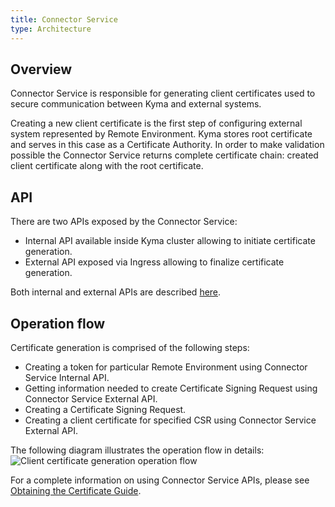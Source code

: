 ```yaml
---
title: Connector Service
type: Architecture
---
```


## Overview

Connector Service is responsible for generating client certificates used to secure communication between Kyma and external systems.        
    
Creating a new client certificate is the first step of configuring external system represented by Remote Environment. Kyma stores root certificate and serves in this case as a Certificate Authority. In order to make validation possible the Connector Service returns complete certificate chain: created client certificate along with the root certificate. 

## API
    
There are two APIs exposed by the Connector Service:
- Internal API available inside Kyma cluster allowing to initiate certificate generation.
- External API exposed via Ingress allowing to finalize certificate generation. 

Both internal and external APIs are described [here](https://github.com/kyma-project/kyma/blob/master/docs/application-connector/docs/assets/connectorapi.yaml).

## Operation flow
 
Certificate generation is comprised of the following steps:
- Creating a token for particular Remote Environment using Connector Service Internal API.
- Getting information needed to create Certificate Signing Request using Connector Service External API.
- Creating a Certificate Signing Request.
- Creating a client certificate for specified CSR using Connector Service External API.   

The following diagram illustrates the operation flow in details:
![Client certificate generation operation flow](assets/002-automatic-configuration.png) 

For a complete information on using Connector Service APIs, please see [Obtaining the Certificate Guide](TODO). 

    
